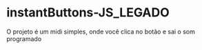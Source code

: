 # instantButtons-JS_LEGADO

O projeto é um midi simples, onde você clica no botão e sai o som programado

